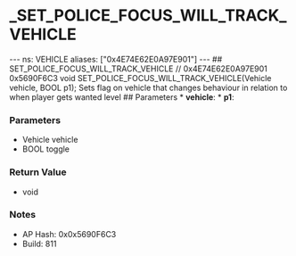 # _SET_POLICE_FOCUS_WILL_TRACK_VEHICLE

--- ns: VEHICLE aliases: ["0x4E74E62E0A97E901"] --- ## SET_POLICE_FOCUS_WILL_TRACK_VEHICLE  // 0x4E74E62E0A97E901 0x5690F6C3 void SET_POLICE_FOCUS_WILL_TRACK_VEHICLE(Vehicle vehicle, BOOL p1);  Sets flag on vehicle that changes behaviour in relation to when player gets wanted level  ## Parameters * **vehicle**: * **p1**:

### Parameters
* Vehicle vehicle
* BOOL toggle

### Return Value
* void

### Notes
* AP Hash: 0x0x5690F6C3
* Build: 811

